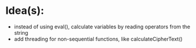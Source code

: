 # Idea(s):
- instead of using eval(), calculate variables by reading operators from the string
- add threading for non-sequential functions, like calculateCipherText()
